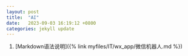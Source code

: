 ```yaml
---
layout: post
title:  "AI"
date:   2023-09-03 16:19:12 +0800
categories: jekyll update
---
```


  1. [Markdown语法说明]({% link myfiles/IT/wx_app/微信机器人.md %})